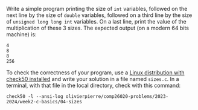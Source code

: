 Write a simple program printing the size of `int` variables, followed on the
next line by the size of `double` variables, followed on a third line by the
size of `unsigned long long int` variables. On a last line, print the value of
the multiplication of these 3 sizes. The expected output (on a modern 64 bits
machine) is:

```
4
8
8
256
```

To check the correctness of your program, use a
[Linux distribution with check50 installed](https://github.com/olivierpierre/comp26020-devcontainer)
and write your solution in a file named `sizes.c`. In a
terminal, with that file in the local directory, check with this command:

```shell
check50 -l --ansi-log olivierpierre/comp26020-problems/2023-2024/week2-c-basics/04-sizes
```
